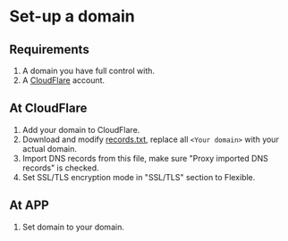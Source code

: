 # Set-up a domain

## Requirements

1. A domain you have full control with.
1. A [CloudFlare](https://cloudflare.com) account.

## At CloudFlare

1. Add your domain to CloudFlare.
1. Download and modify [records.txt](./records.txt), replace all `<Your domain>` with your actual domain.
1. Import DNS records from this file, make sure "Proxy imported DNS records" is checked.
1. Set SSL/TLS encryption mode in "SSL/TLS" section to Flexible.

## At APP

1. Set domain to your domain.

